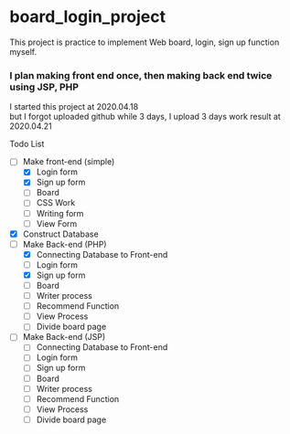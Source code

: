 # board_login_project  
This project is practice to implement Web board, login, sign up function myself.  
### I plan making front end once, then making back end twice using JSP, PHP ###  

I started this project at 2020.04.18  
but I forgot uploaded github while 3 days, I upload 3 days work result at 2020.04.21  
  
Todo List


- [ ] Make front-end (simple)  
  - [x] Login form  
  - [x] Sign up form  
  - [ ] Board  
  - [ ] CSS Work  
  - [ ] Writing form 
  - [ ] View Form
  
- [x] Construct Database
- [ ] Make Back-end (PHP)  
  - [x] Connecting Database to Front-end  
  - [ ] Login form  
  - [x] Sign up form  
  - [ ] Board  
  - [ ] Writer process
  - [ ] Recommend Function
  - [ ] View Process
  - [ ] Divide board page
  
- [ ] Make Back-end (JSP)  
  - [ ] Connecting Database to Front-end  
  - [ ] Login form  
  - [ ] Sign up form  
  - [ ] Board  
  - [ ] Writer process
  - [ ] Recommend Function
  - [ ] View Process
  - [ ] Divide board page
